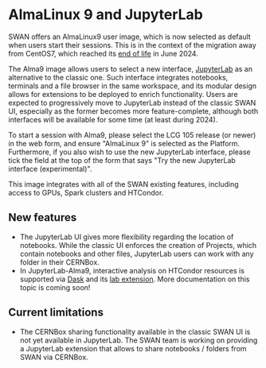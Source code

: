 # AlmaLinux 9 and JupyterLab

SWAN offers an AlmaLinux9 user image, which is now selected as default when users start their sessions. This is in the context of the migration away from CentOS7, which reached its [end of life](https://cern.service-now.com/service-portal?id=outage&n=OTG0145248) in June 2024.

The Alma9 image allows users to select a new interface, [JupyterLab](https://jupyterlab.readthedocs.io/en/latest/) as an alternative to the classic one. Such interface integrates notebooks, terminals and a file browser in the same workspace, and its modular design allows for extensions to be deployed to enrich functionality. Users are expected to progressively move to JupyterLab instead of the classic SWAN UI, especially as the former becomes more feature-complete, although both interfaces will be available for some time (at least during 2024).

To start a session with Alma9, please select the LCG 105 release (or newer) in the web form, and ensure "AlmaLinux 9" is selected as the Platform. Furthermore,
if you also wish to use the new JupyterLab interface, please tick the field at the top of the form that says "Try the new JupyterLab interface (experimental)".

This image integrates with all of the SWAN existing features, including access to GPUs, Spark clusters and HTCondor.

## New features

- The JupyterLab UI gives more flexibility regarding the location of notebooks. While the classic UI enforces the creation of Projects, which contain notebooks and other files, JupyterLab users can work with any folder in their CERNBox.
- In JupyterLab-Alma9, interactive analysis on HTCondor resources is supported via [Dask](https://www.dask.org/) and its [lab extension](https://github.com/dask/dask-labextension). More documentation on this topic is coming soon!

## Current limitations

- The CERNBox sharing functionality available in the classic SWAN UI is not yet available in JupyterLab. The SWAN team is working on providing a JupyterLab extension that allows to share notebooks / folders from SWAN via CERNBox.